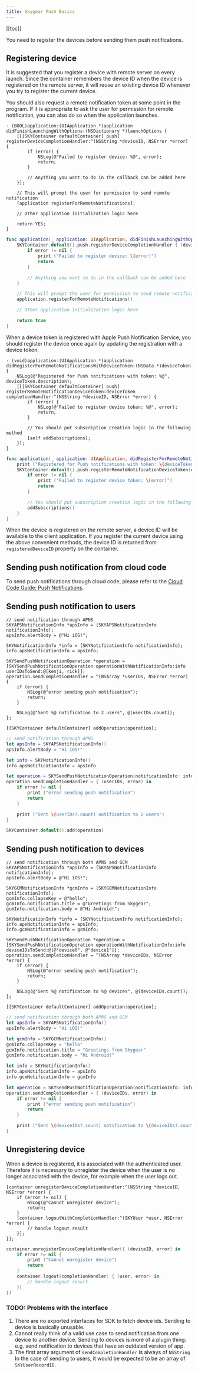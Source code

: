 ```yaml
---
title: Skygear Push Basics
---
```


[[toc]]

You need to register the devices before sending them push notifications.

<a id="registering-device"></a>
## Registering device

It is suggested that you register a device with remote server on every launch.
Since the container remembers the device ID when the device is registered
on the remote server, it will reuse an existing device ID whenever you try
to register the current device.

You should also request a remote notification token at some point in the
program. If it is appropriate to ask the user for permission for remote
notification, you can also do so when the application launches.

```obj-c
- (BOOL)application:(UIApplication *)application didFinishLaunchingWithOptions:(NSDictionary *)launchOptions {
    [[[SKYContainer defaultContainer] push] registerDeviceCompletionHandler:^(NSString *deviceID, NSError *error) {
        if (error) {
            NSLog(@"Failed to register device: %@", error);
            return;
        }

        // Anything you want to do in the callback can be added here
    }];

    // This will prompt the user for permission to send remote notification
    [application registerForRemoteNotifications];

    // Other application initialization logic here

    return YES;
}
```

```swift
func application(_ application: UIApplication, didFinishLaunchingWithOptions launchOptions: [UIApplicationLaunchOptionsKey: Any]?) -> Bool {
    SKYContainer.default().push.registerDeviceCompletionHandler { (deviceID, error) in
        if error != nil {
            print ("Failed to register device: \(error)")
            return
        }

        // Anything you want to do in the callback can be added here
    }

    // This will prompt the user for permission to send remote notification
    application.registerForRemoteNotifications()

    // Other application initialization logic here

    return true
}
```

When a device token is registered with Apple Push Notification Service, you
should register the device once again by updating the registration
with a device token.

```obj-c
- (void)application:(UIApplication *)application didRegisterForRemoteNotificationsWithDeviceToken:(NSData *)deviceToken
{
    NSLog(@"Registered for Push notifications with token: %@", deviceToken.description);
    [[[SKYContainer defaultContainer] push] registerRemoteNotificationDeviceToken:deviceToken completionHandler:^(NSString *deviceID, NSError *error) {
        if (error) {
            NSLog(@"Failed to register device token: %@", error);
            return;
        }

        // You should put subscription creation logic in the following method
        [self addSubscriptions];
    }];
}
```

```swift
func application(_ application: UIApplication, didRegisterForRemoteNotificationsWithDeviceToken deviceToken: Data) {
    print ("Registered for Push notifications with token: \(deviceToken.description)")
    SKYContainer.default().push.registerRemoteNotificationDeviceToken(deviceToken) { (deviceID, error) in
        if error != nil {
            print ("Failed to register device token: \(error)")
            return
        }

        // You should put subscription creation logic in the following method
        addSubscriptions()
    }
}
```

When the device is registered on the remote server, a device ID will be
available to the client application. If you register the current device
using the above convenient methods, the device ID is returned from
`registeredDeviceID` property on the container.

## Sending push notification from cloud code

To send push notifications through cloud code, please refer to the
[Cloud Code Guide: Push Notifications][doc-cloud-function-push-notifications].


## Sending push notification to users

```obj-c
// send notification through APNS
SKYAPSNotificationInfo *apsInfo = [SKYAPSNotificationInfo notificationInfo];
apsInfo.alertBody = @"Hi iOS!";

SKYNotificationInfo *info = [SKYNotificationInfo notificationInfo];
info.apsNotificationInfo = apsInfo;

SKYSendPushNotificationOperation *operation = [SKYSendPushNotificationOperation operationWithNotificationInfo:info userIDsToSend:@[kenji, rick]];
operation.sendCompletionHandler = ^(NSArray *userIDs, NSError *error) {
    if (error) {
        NSLog(@"error sending push notification");
        return;
    }

    NSLog(@"Sent %@ notification to 2 users", @(userIDs.count));
};

[[SKYContainer defaultContainer] addOperation:operation];
```

```swift
// send notification through APNS
let apsInfo = SKYAPSNotificationInfo()
apsInfo.alertBody = "Hi iOS!"

let info = SKYNotificationInfo()
info.apsNotificationInfo = apsInfo

let operation = SKYSendPushNotificationOperation(notificationInfo: info, userIDsToSend: [kenji, rick])
operation.sendCompletionHandler = { (userIDs, error) in
    if error != nil {
        print ("error sending push notification")
        return
    }

    print ("Sent \(userIDs?.count) notification to 2 users")
}

SKYContainer.default().add(operation)
```

## Sending push notification to devices

```obj-c
// send notification through both APNS and GCM
SKYAPSNotificationInfo *apsInfo = [SKYAPSNotificationInfo notificationInfo];
apsInfo.alertBody = @"Hi iOS!";

SKYGCMNotificationInfo *gcmInfo = [SKYGCMNotificationInfo notificationInfo];
gcmInfo.collapseKey = @"hello";
gcmInfo.notification.title = @"Greetings from Skygear";
gcmInfo.notification.body = @"Hi Android!";

SKYNotificationInfo *info = [SKYNotificationInfo notificationInfo];
info.apsNotificationInfo = apsInfo;
info.gcmNotificationInfo = gcmInfo;

SKYSendPushNotificationOperation *operation = [SKYSendPushNotificationOperation operationWithNotificationInfo:info deviceIDsToSend:@[@"device0", @"device1"]];
operation.sendCompletionHandler = ^(NSArray *deviceIDs, NSError *error) {
    if (error) {
        NSLog(@"error sending push notification");
        return;
    }

    NSLog(@"Sent %@ notification to %@ devices", @(deviceIDs.count));
};

[[SKYContainer defaultContainer] addOperation:operation];
```

```swift
// send notification through both APNS and GCM
let apsInfo = SKYAPSNotificationInfo()
apsInfo.alertBody = "Hi iOS!"

let gcmInfo = SKYGCMNotificationInfo()
gcmInfo.collapseKey = "hello"
gcmInfo.notification.title = "Greetings from Skygear"
gcmInfo.notification.body = "Hi Android!"

let info = SKYNotificationInfo()
info.apsNotificationInfo = apsInfo
info.gcmNotificationInfo = gcmInfo

let operation = SKYSendPushNotificationOperation(notificationInfo: info, deviceIDsToSend: ["device0", "device1"])
operation.sendCompletionHandler = { (deviceIDs, error) in
    if error != nil {
        print ("error sending push notification")
        return
    }

    print ("Sent \(deviceIDs?.count) notification to \(deviceIDs?.count) devices")
}
```

## Unregistering device

When a device is registered, it is associated with the authenticated user.
Therefore it is necessary to unregister the device when the user is no longer
associated with the device, for example when the user logs out.

```obj-c
[container unregisterDeviceCompletionHandler:^(NSString *deviceID, NSError *error) {
    if (error != nil) {
        NSLog(@"Cannot unregister device");
        return;
    }
    [container logoutWithCompletionHandler:^(SKYUser *user, NSError *error) {
        // handle logout result
    }];
}];
```

```swift
container.unregisterDeviceCompletionHandler({ (deviceID, error) in
    if error != nil {
        print ("Cannot unregister device")
        return
    }
    container.logout(completionHandler: { (user, error) in
        // handle logout result
    })
})
```

### TODO: Problems with the interface

1. There are no exported interfaces for SDK to fetch device ids. Sending to device
   is basically unusable.
2. Cannot really think of a valid use case to send notification from one device
   to another device. Sending to devices is more of a plugin thing: e.g. send
   notification to devices that have an outdated version of app.
3. The first array argument of `sendCompletionHandler` is always of `NSString`
   In the case of sending to users, it would be expected to be an array of
   `SKYUserRecordID`.

[doc-cloud-function-push-notifications]: /guides/cloud-function/calling-skygear-api/python/#push-notifications
